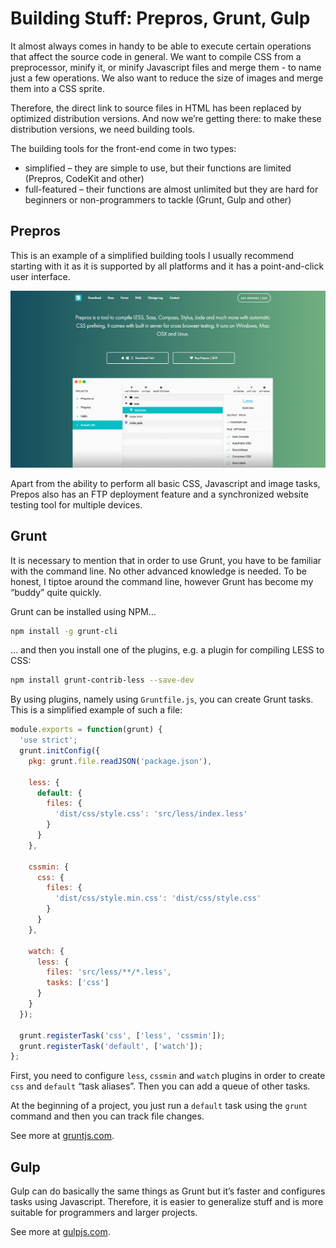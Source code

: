 Building Stuff: Prepros, Grunt, Gulp
====================================

It almost always comes in handy to be able to execute certain operations that
affect the source code in general. We want to compile CSS from a preprocessor,
minify it, or minify Javascript files and merge them - to name just a few
operations. We also want to reduce the size of images and merge them into a CSS
sprite.

Therefore, the direct link to source files in HTML has been replaced by
optimized distribution versions. And now we’re getting there: to make these
distribution versions, we need building tools.

The building tools for the front-end come in two types:

-   simplified – they are simple to use, but their functions are limited
    (Prepros, CodeKit and other)
-   full-featured – their functions are almost unlimited but they are hard for
    beginners or non-programmers to tackle (Grunt, Gulp and other)

Prepros
-------

This is an example of a simplified building tools I usually recommend starting
with it as it is supported by all platforms and it has a point-and-click user
interface.

![Prepros](dist/images/original/prepros.jpg)

Apart from the ability to perform all basic CSS, Javascript and image tasks,
Prepos also has an FTP deployment feature and a synchronized website testing
tool for multiple devices.

Grunt
-----

It is necessary to mention that in order to use Grunt, you have to be familiar
with the command line. No other advanced knowledge is needed. To be honest, I
tiptoe around the command line, however Grunt has become my “buddy” quite
quickly.

Grunt can be installed using NPM…

```bash
npm install -g grunt-cli
```


… and then you install one of the plugins, e.g. a plugin for compiling LESS to
CSS:

```bash
npm install grunt-contrib-less --save-dev
```


By using plugins, namely using `Gruntfile.js`, you can create Grunt tasks. This
is a simplified example of such a file:

```javascript
module.exports = function(grunt) {
  'use strict';
  grunt.initConfig({
    pkg: grunt.file.readJSON('package.json'),

    less: {
      default: {
        files: {
          'dist/css/style.css': 'src/less/index.less'
        }
      }
    },

    cssmin: {
      css: {
        files: {
          'dist/css/style.min.css': 'dist/css/style.css'
        }
      }
    },

    watch: {
      less: {
        files: 'src/less/**/*.less',
        tasks: ['css']
      }
    }
  });

  grunt.registerTask('css', ['less', 'cssmin']);
  grunt.registerTask('default', ['watch']);
};
```


First, you need to configure `less`, `cssmin` and `watch` plugins in order to
create `css` and `default` “task aliases”. Then you can add a queue of other
tasks.

At the beginning of a project, you just run a `default` task using the `grunt`
command and then you can track file changes.

See more at [gruntjs.com](http://gruntjs.com/).

Gulp
----

Gulp can do basically the same things as Grunt but it’s faster and configures
tasks using Javascript. Therefore, it is easier to generalize stuff and is more
suitable for programmers and larger projects.

See more at [gulpjs.com](http://gulpjs.com/).
